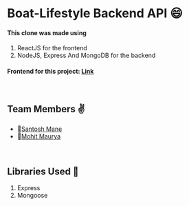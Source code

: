 # Boat-Lifestyle Backend API :smile:

#### This clone was made using 
1) ReactJS for the frontend
2) NodeJS, Express And MongoDB for the backend

#### Frontend for this project:  [Link](https://github.com/SushanthPS/Boat-Lifestyle-Clone)

<br>

## Team Members :v:
- 👤[Santosh Mane](https://github.com/santoshmcode)
- 👤[Mohit Maurya](https://github.com/MohitMaurya)

<br>

## Libraries Used 🌟
1) Express
2) Mongoose

<br>


